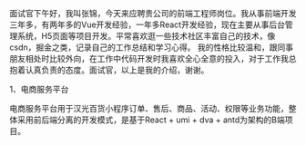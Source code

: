 <!--
 * @Descripttion: 
 * @Author: ZJ
 * @Date: 2022-01-17 10:50:32
 * @LastEditors: ZJ
 * @LastEditTime: 2022-03-02 15:05:56
 <!-- https://juejin.cn/post/7036581158670303240 -->

 面试官下午好，我叫张锦，今天来应聘贵公司的前端工程师岗位。我从事前端开发三年多，有两年多的Vue开发经验，一年多React开发经验，现在主要从事后台管理系统，H5页面等项目开发。平常喜欢逛一些技术社区丰富自己的技术，像csdn，掘金之类，记录自己的工作总结和学习心得。 我的性格比较温和，跟同事朋友相处时比较外向，在工作中代码开发时我喜欢全心全意的投入，对于工作我总抱着认真负责的态度。面试官，以上是我的介绍，谢谢。

1、电商服务平台

电商服务平台用于汉光百货小程序订单、售后、商品、活动、权限等业务功能，整体采用前后端分离的开发模式，是基于React + umi + dva + antd为架构的B端项目。























